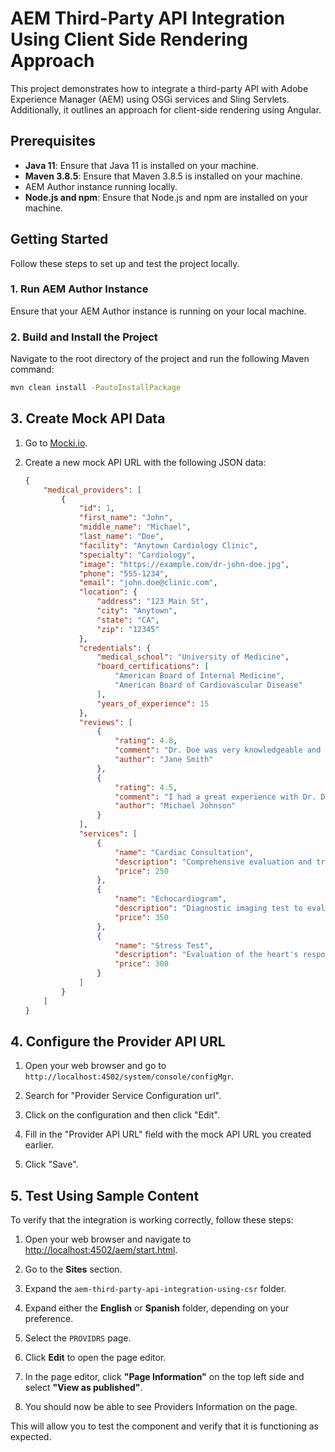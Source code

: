 # AEM Third-Party API Integration Using Client Side Rendering Approach

This project demonstrates how to integrate a third-party API with Adobe Experience Manager (AEM) using OSGi services and Sling Servlets. Additionally, it outlines an approach for client-side rendering using Angular.
## Prerequisites

- **Java 11**: Ensure that Java 11 is installed on your machine.
- **Maven 3.8.5**: Ensure that Maven 3.8.5 is installed on your machine.
- AEM Author instance running locally.
- **Node.js and npm**: Ensure that Node.js and npm are installed on your machine.

## Getting Started

Follow these steps to set up and test the project locally.

### 1. Run AEM Author Instance

Ensure that your AEM Author instance is running on your local machine.

### 2. Build and Install the Project

Navigate to the root directory of the project and run the following Maven command:

```sh
mvn clean install -PautoInstallPackage
```
## 3. Create Mock API Data

1. Go to [Mocki.io](https://mocki.io).

2. Create a new mock API URL with the following JSON data:

    ```json
    {
        "medical_providers": [
            {
                "id": 1,
                "first_name": "John",
                "middle_name": "Michael",
                "last_name": "Doe",
                "facility": "Anytown Cardiology Clinic",
                "specialty": "Cardiology",
                "image": "https://example.com/dr-john-doe.jpg",
                "phone": "555-1234",
                "email": "john.doe@clinic.com",
                "location": {
                    "address": "123 Main St",
                    "city": "Anytown",
                    "state": "CA",
                    "zip": "12345"
                },
                "credentials": {
                    "medical_school": "University of Medicine",
                    "board_certifications": [
                        "American Board of Internal Medicine",
                        "American Board of Cardiovascular Disease"
                    ],
                    "years_of_experience": 15
                },
                "reviews": [
                    {
                        "rating": 4.8,
                        "comment": "Dr. Doe was very knowledgeable and took the time to explain everything clearly.",
                        "author": "Jane Smith"
                    },
                    {
                        "rating": 4.5,
                        "comment": "I had a great experience with Dr. Doe. He provided excellent care and was very patient.",
                        "author": "Michael Johnson"
                    }
                ],
                "services": [
                    {
                        "name": "Cardiac Consultation",
                        "description": "Comprehensive evaluation and treatment of heart-related conditions.",
                        "price": 250
                    },
                    {
                        "name": "Echocardiogram",
                        "description": "Diagnostic imaging test to evaluate the structure and function of the heart.",
                        "price": 350
                    },
                    {
                        "name": "Stress Test",
                        "description": "Evaluation of the heart's response to physical activity.",
                        "price": 300
                    }
                ]
            }
        ]
    }
    ```

## 4. Configure the Provider API URL

1. Open your web browser and go to `http://localhost:4502/system/console/configMgr`.

2. Search for "Provider Service Configuration url".

3. Click on the configuration and then click "Edit".

4. Fill in the "Provider API URL" field with the mock API URL you created earlier.

5. Click "Save".


## 5. Test Using Sample Content

To verify that the integration is working correctly, follow these steps:

1. Open your web browser and navigate to [http://localhost:4502/aem/start.html](http://localhost:4502/aem/start.html).

2. Go to the **Sites** section.

3. Expand the `aem-third-party-api-integration-using-csr` folder.

4. Expand either the **English** or **Spanish** folder, depending on your preference.

5. Select the `PROVIDRS` page.

6. Click **Edit** to open the page editor.

7. In the page editor, click **"Page Information"** on the top left side and select **"View as published"**.

8. You should now be able to see Providers Information on the page.

This will allow you to test the component and verify that it is functioning as expected.
